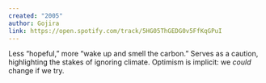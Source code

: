 ```yaml
---
created: "2005"
author: Gojira
link: https://open.spotify.com/track/5HG05ThGEDG0v5FfKqGPuI
---
```


Less “hopeful,” more “wake up and smell the carbon.” Serves as a caution, highlighting the stakes of ignoring climate. Optimism is implicit: we *could* change if we try.
